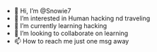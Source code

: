 - 👋 Hi, I’m @Snowie7
- 👀 I’m interested in Human hacking nd traveling
- 🌱 I’m currently learning hacking
- 💞️ I’m looking to collaborate on learning
- 📫 How to reach me just one msg away

<!---
Snowie7/Snowie7 is a ✨ special ✨ repository because its `README.md` (this file) appears on your GitHub profile.
You can click the Preview link to take a look at your changes.
--->

